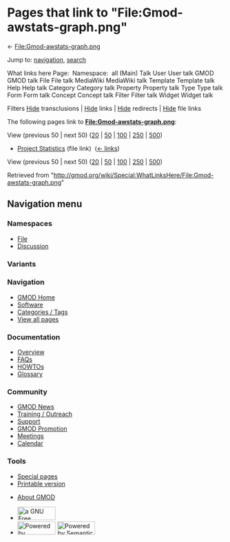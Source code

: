 <div id="mw-page-base" class="noprint">

</div>

<div id="mw-head-base" class="noprint">

</div>

<div id="content" class="mw-body" role="main">

<span id="top"></span>

<div id="mw-js-message" style="display:none;">

</div>



# <span dir="auto">Pages that link to "File:Gmod-awstats-graph.png"</span>

<div id="bodyContent">

<div id="contentSub">

←
[File:Gmod-awstats-graph.png](/wiki/File:Gmod-awstats-graph.png "File:Gmod-awstats-graph.png")

</div>

<div id="jump-to-nav" class="mw-jump">

Jump to: [navigation](#mw-navigation), [search](#p-search)

</div>

<div id="mw-content-text">

What links here Page:  Namespace:  all (Main) Talk User User talk GMOD
GMOD talk File File talk MediaWiki MediaWiki talk Template Template talk
Help Help talk Category Category talk Property Property talk Type Type
talk Form Form talk Concept Concept talk Filter Filter talk Widget
Widget talk

Filters
[Hide](/mediawiki/index.php?title=Special:WhatLinksHere/File:Gmod-awstats-graph.png&hidetrans=1 "Special:WhatLinksHere/File:Gmod-awstats-graph.png")
transclusions \|
[Hide](/mediawiki/index.php?title=Special:WhatLinksHere/File:Gmod-awstats-graph.png&hidelinks=1 "Special:WhatLinksHere/File:Gmod-awstats-graph.png")
links \|
[Hide](/mediawiki/index.php?title=Special:WhatLinksHere/File:Gmod-awstats-graph.png&hideredirs=1 "Special:WhatLinksHere/File:Gmod-awstats-graph.png")
redirects \|
[Hide](/mediawiki/index.php?title=Special:WhatLinksHere/File:Gmod-awstats-graph.png&hideimages=1 "Special:WhatLinksHere/File:Gmod-awstats-graph.png")
file links

The following pages link to
**[File:Gmod-awstats-graph.png](/wiki/File:Gmod-awstats-graph.png "File:Gmod-awstats-graph.png")**:

View (previous 50 \| next 50)
([20](/mediawiki/index.php?title=Special:WhatLinksHere/File:Gmod-awstats-graph.png&limit=20 "Special:WhatLinksHere/File:Gmod-awstats-graph.png")
\|
[50](/mediawiki/index.php?title=Special:WhatLinksHere/File:Gmod-awstats-graph.png&limit=50 "Special:WhatLinksHere/File:Gmod-awstats-graph.png")
\|
[100](/mediawiki/index.php?title=Special:WhatLinksHere/File:Gmod-awstats-graph.png&limit=100 "Special:WhatLinksHere/File:Gmod-awstats-graph.png")
\|
[250](/mediawiki/index.php?title=Special:WhatLinksHere/File:Gmod-awstats-graph.png&limit=250 "Special:WhatLinksHere/File:Gmod-awstats-graph.png")
\|
[500](/mediawiki/index.php?title=Special:WhatLinksHere/File:Gmod-awstats-graph.png&limit=500 "Special:WhatLinksHere/File:Gmod-awstats-graph.png"))

- [Project Statistics](/wiki/Project_Statistics "Project Statistics")
  (file link) ‎ <span class="mw-whatlinkshere-tools">([←
  links](/mediawiki/index.php?title=Special:WhatLinksHere&target=Project+Statistics "Special:WhatLinksHere"))</span>

View (previous 50 \| next 50)
([20](/mediawiki/index.php?title=Special:WhatLinksHere/File:Gmod-awstats-graph.png&limit=20 "Special:WhatLinksHere/File:Gmod-awstats-graph.png")
\|
[50](/mediawiki/index.php?title=Special:WhatLinksHere/File:Gmod-awstats-graph.png&limit=50 "Special:WhatLinksHere/File:Gmod-awstats-graph.png")
\|
[100](/mediawiki/index.php?title=Special:WhatLinksHere/File:Gmod-awstats-graph.png&limit=100 "Special:WhatLinksHere/File:Gmod-awstats-graph.png")
\|
[250](/mediawiki/index.php?title=Special:WhatLinksHere/File:Gmod-awstats-graph.png&limit=250 "Special:WhatLinksHere/File:Gmod-awstats-graph.png")
\|
[500](/mediawiki/index.php?title=Special:WhatLinksHere/File:Gmod-awstats-graph.png&limit=500 "Special:WhatLinksHere/File:Gmod-awstats-graph.png"))

</div>

<div class="printfooter">

Retrieved from
"<http://gmod.org/wiki/Special:WhatLinksHere/File:Gmod-awstats-graph.png>"

</div>

<div id="catlinks" class="catlinks catlinks-allhidden">

</div>

<div class="visualClear">

</div>

</div>

</div>

<div id="mw-navigation">

## Navigation menu

<div id="mw-head">



<div id="left-navigation">

<div id="p-namespaces" class="vectorTabs" role="navigation"
aria-labelledby="p-namespaces-label">

### Namespaces

- <span id="ca-nstab-image"><a href="/wiki/File:Gmod-awstats-graph.png" accesskey="c"
  title="View the file page [c]">File</a></span>
- <span id="ca-talk"><a
  href="/mediawiki/index.php?title=File_talk:Gmod-awstats-graph.png&amp;action=edit&amp;redlink=1"
  accesskey="t"
  title="Discussion about the content page [t]">Discussion</a></span>

</div>

<div id="p-variants" class="vectorMenu emptyPortlet" role="navigation"
aria-labelledby="p-variants-label">

### 

### Variants[](#)

<div class="menu">

</div>

</div>

</div>

<div id="right-navigation">





</div>



</div>

</div>

</div>

<div id="mw-panel">

<div id="p-logo" role="banner">

<a href="/wiki/Main_Page"
style="background-image: url(http://gmod.org/images/GMOD-cogs.png);"
title="Visit the main page"></a>

</div>

<div id="p-Navigation" class="portal" role="navigation"
aria-labelledby="p-Navigation-label">

### Navigation

<div class="body">

- <span id="n-GMOD-Home">[GMOD Home](/wiki/Main_Page)</span>
- <span id="n-Software">[Software](/wiki/GMOD_Components)</span>
- <span id="n-Categories-.2F-Tags">[Categories /
  Tags](/wiki/Categories)</span>
- <span id="n-View-all-pages">[View all
  pages](/wiki/Special:AllPages)</span>

</div>

</div>

<div id="p-Documentation" class="portal" role="navigation"
aria-labelledby="p-Documentation-label">

### Documentation

<div class="body">

- <span id="n-Overview">[Overview](/wiki/Overview)</span>
- <span id="n-FAQs">[FAQs](/wiki/Category:FAQ)</span>
- <span id="n-HOWTOs">[HOWTOs](/wiki/Category:HOWTO)</span>
- <span id="n-Glossary">[Glossary](/wiki/Glossary)</span>

</div>

</div>

<div id="p-Community" class="portal" role="navigation"
aria-labelledby="p-Community-label">

### Community

<div class="body">

- <span id="n-GMOD-News">[GMOD News](/wiki/GMOD_News)</span>
- <span id="n-Training-.2F-Outreach">[Training /
  Outreach](/wiki/Training_and_Outreach)</span>
- <span id="n-Support">[Support](/wiki/Support)</span>
- <span id="n-GMOD-Promotion">[GMOD
  Promotion](/wiki/GMOD_Promotion)</span>
- <span id="n-Meetings">[Meetings](/wiki/Meetings)</span>
- <span id="n-Calendar">[Calendar](/wiki/Calendar)</span>

</div>

</div>

<div id="p-tb" class="portal" role="navigation"
aria-labelledby="p-tb-label">

### Tools

<div class="body">

- <span id="t-specialpages"><a href="/wiki/Special:SpecialPages" accesskey="q"
  title="A list of all special pages [q]">Special pages</a></span>
- <span id="t-print"><a
  href="/mediawiki/index.php?title=Special:WhatLinksHere/File:Gmod-awstats-graph.png&amp;printable=yes"
  rel="alternate" accesskey="p"
  title="Printable version of this page [p]">Printable version</a></span>

</div>

</div>

</div>

</div>

<div id="footer" role="contentinfo">

- <span id="footer-places-about">[About
  GMOD](/wiki/GMOD:About "GMOD:About")</span>

<!-- -->

- <span id="footer-copyrightico">[<img src="http://www.gnu.org/graphics/gfdl-logo-small.png" width="88"
  height="31" alt="a GNU Free Documentation License" />](http://www.gnu.org/licenses/fdl-1.3.html)</span>
- <span id="footer-poweredbyico">[<img src="/mediawiki/skins/common/images/poweredby_mediawiki_88x31.png"
  width="88" height="31" alt="Powered by MediaWiki" />](//www.mediawiki.org/)
  [<img
  src="/mediawiki/extensions/SemanticMediaWiki/includes/../resources/images/smw_button.png"
  width="88" height="31" alt="Powered by Semantic MediaWiki" />](https://www.semantic-mediawiki.org/wiki/Semantic_MediaWiki)</span>

<div style="clear:both">

</div>

</div>
